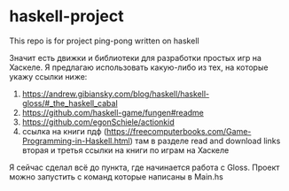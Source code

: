 # haskell-project
This repo is for project ping-pong written on haskell

Значит есть движки и библиотеки для разработки простых игр на Хаскеле. Я предлагаю использовать какую-либо из тех, на которые укажу ссылки ниже:
1. https://andrew.gibiansky.com/blog/haskell/haskell-gloss/#_the_haskell_cabal
2. https://github.com/haskell-game/fungen#readme
3. https://github.com/egonSchiele/actionkid
4. ссылка на книги пдф (https://freecomputerbooks.com/Game-Programming-in-Haskell.html) там в разделе read and download links вторая и третья ссылки на книги по играм на Хаскеле

Я сейчас сделал всё до пункта, где начинается работа с Gloss. Проект можно запустить с команд которые написаны в Main.hs
